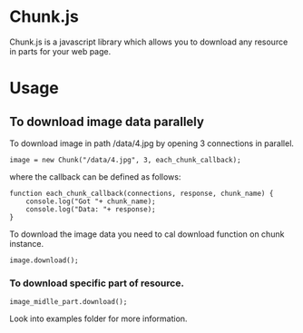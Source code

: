 # Chunk.js

Chunk.js is a javascript library which allows you to download any resource in parts for your web page. 

# Usage

## To download image data parallely

To download image in path /data/4.jpg by opening 3 connections in parallel.

``` image = new Chunk("/data/4.jpg", 3, each_chunk_callback); ```

where the callback can be defined as follows:

```
function each_chunk_callback(connections, response, chunk_name) {
	console.log("Got "+ chunk_name);
	console.log("Data: "+ response);
}
```

To download the image data you need to cal download function on chunk instance.

``` image.download(); ```

### To download specific part of resource. 

``` image_middle_part = new Chunk("/data/4.jpg", [1200, 3200], each_chunk_callback);
image_midlle_part.download();
```

Look into examples folder for more information. 
